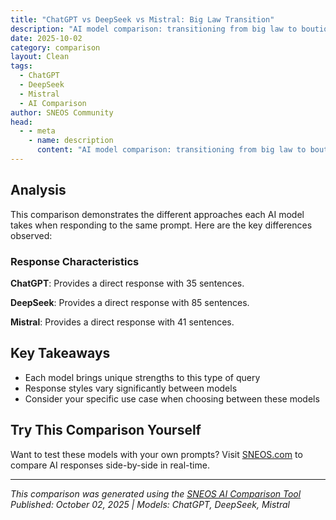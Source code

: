 ```yaml
---
title: "ChatGPT vs DeepSeek vs Mistral: Big Law Transition"
description: "AI model comparison: transitioning from big law to boutique..."
date: 2025-10-02
category: comparison
layout: Clean
tags:
  - ChatGPT
  - DeepSeek
  - Mistral
  - AI Comparison
author: SNEOS Community
head:
  - - meta
    - name: description
      content: "AI model comparison: transitioning from big law to boutique..."
---
```


<ChatComparison
  title="ChatGPT vs DeepSeek vs Mistral: Big Law Transition"
  prompt="transitioning from big law to boutique"
  :responses='{
    "ChatGPT": "Transitioning from a big law firm to a boutique firm can be a rewarding career move, offering opportunities for more specialized work, greater responsibility, and a closer-knit work environment. Here are some key steps and tips to help you make this transition successfully:\n\n### 1. Clarify Your Reasons and Goals\n- **Identify what you want:** Are you seeking more substantive work, better work-life balance, or a firm culture that fits you better?\n- **Specialization:** Boutiques often focus on niche practice areas. Determine which area you want to focus on and tailor your approach accordingly.\n\n### 2. Research Boutique Firms\n- **Firm size and culture:** Boutiques vary widely in size and atmosphere. Find ones that align with your style.\n- **Practice areas:** Look for firms specializing in your area of expertise or the area you want to develop.\n- **Reputation:** Check their standing in the market and client base.\n\n### 3. Leverage Your Big Law Experience\n- **Highlight transferable skills:** Emphasize your expertise, ability to manage large cases, client interaction, and deal execution.\n- **Show adaptability:** Boutiques value lawyers who can wear many hats; demonstrate your willingness to take on varied roles.\n\n### 4. Network Strategically\n- **Use existing contacts:** Reach out to alumni, former colleagues, or mentors who know the boutique landscape.\n- **Industry events:** Attend niche industry conferences, CLEs, or bar association meetings to meet boutique lawyers.\n- **LinkedIn:** Connect with partners and associates at boutique firms.\n\n### 5. Tailor Your Application Materials\n- **Resume:** Focus on achievements and responsibilities relevant to the boutique\u2019s practice area.\n- **Cover letter:** Explain why you wish to move to a boutique firm and what you bring to the table.\n- **References:** Use references who can vouch for your skills and character.\n\n### 6. Prepare for Interviews\n- **Understand the firm:** Be ready to discuss why you want to join their specific firm and how you fit their practice.\n- **Show entrepreneurial spirit:** Boutique firms appreciate lawyers who are proactive and business-minded.\n- **Discuss cultural fit:** Boutiques often have a close-knit environment, so emphasize your teamwork and communication skills.\n\n### 7. Consider the Financial and Lifestyle Impact\n- **Compensation:** Boutiques may pay less than big law but can offer bonuses or profit-sharing.\n- **Work-life balance:** Often better, but depends on firm and practice area.\n- **Career growth:** Smaller firms may offer faster tracks to partnership or leadership roles.\n\n### 8. Transition Smoothly\n- **Plan your timing:** Coordinate leaving your big law firm professionally to maintain good relationships.\n- **Manage expectations:** Be prepared for different workflows and resources.\n- **Build relationships:** Integrate into the boutique\u2019s team and client base quickly.\n\n---\n\nIf you like, I can help you draft a cover letter, prepare for interviews, or identify boutique firms that match your interests. Just let me know!",
    "DeepSeek": "Of course. Transitioning from Big Law to a boutique firm is a very common and often highly rewarding career move. However, it requires a strategic approach. Here\u2019s a comprehensive guide covering the why, the how, and the what to watch out for.\n\n### Why Make the Move? The Allure of the Boutique\n\nUnderstanding your own motivations is the first step. Common reasons include:\n\n*   **Greater Autonomy \u0026 Responsibility:** You\u0027ll likely handle cases or deals more independently and have direct client contact much earlier. You\u0027re moving from being a cog in a machine to a key player on a team.\n*   **Improved Work-Life Balance:** While still demanding, boutiques often have more predictable hours and a less \u0022always-on\u0022 culture than Big Law. The pressure to bill 2,000\u002B hours can be less intense.\n*   **Deeper Specialization:** Boutiques are often hyper-specialized (e.g., IP litigation, white-collar defense, emerging growth VC). This allows you to become a true expert in your niche, faster.\n*   **Faster Career Progression:** Flatter structures mean you can make Partner sooner and have a more direct impact on firm management and direction.\n*   **Escape from Bureaucracy:** Less administrative red tape, fewer mandatory firm-wide trainings, and a more streamlined decision-making process.\n*   **Financial Upside:** While base salaries might be lower, the profit-sharing model at successful boutiques can lead to higher compensation for partners (and sometimes senior associates) relative to the hours worked.\n\n---\n\n### The Strategic Transition: A Step-by-Step Guide\n\n#### 1. Self-Assessment \u0026 Niche Identification\n*   **Identify Your \u0022Portable Practice\u0022:** What specific skills have you developed in Big Law that are in demand? (e.g., complex commercial litigation, securities regulation, patent prosecution, M\u0026A for tech companies).\n*   **Define Your Goals:** Be honest with yourself. Are you seeking better hours, more responsibility, a specific type of work, or a faster partnership track? This will guide your search.\n*   **Choose Your Niche:** Research boutique firms that align with your practice area and goals. Don\u0027t just look for \u0022litigation boutiques\u0022; look for \u0022appellate boutiques,\u0022 \u0022insurance coverage boutiques,\u0022 or \u0022privacy and data security boutiques.\u0022\n\n#### 2. The Networking Playbook (This is Crucial)\nThe boutique market is less about online applications and more about relationships and reputation.\n\n*   **Leverage Your Existing Network:** This is your #1 asset.\n    *   **Former Colleagues:** Where did your favorite seniors/partners go? They are your best sources.\n    *   **Law School Alumni:** Use your law school\u0027s directory to find alumni at target firms.\n    *   **Clients:** If you have a good relationship, a client who also uses boutiques can be an excellent referral source.\n*   **Be Strategic on LinkedIn:** Update your profile to highlight your specific, high-value expertise. Connect with partners at target firms. Follow those firms and engage with their content.\n*   **Informational Interviews are Key:** Reach out for a \u002220-minute chat to learn about their practice and the boutique landscape.\u0022 The goal is to learn and build a relationship, **not** to ask for a job directly. Ask insightful questions about their work, firm culture, and the pros/cons of their model.\n*   **Get on Recruiters\u0027 Radars:** Specialized legal recruiters who focus on placing partners and senior associates in boutiques can be invaluable. They have the relationships and know about unposted opportunities.\n\n#### 3. The Application \u0026 Interview Process\n*   **Tailor Your Materials:** Your generic Big Law resume won\u0027t cut it. Your cover letter and resume must tell a story of why a boutique is the right fit *for you*. Highlight specific deals/cases, your level of responsibility, and your desire for a more focused, entrepreneurial environment.\n*   **Prepare for the Interview:** Boutique interviews are different. They are assessing both your legal acumen and your cultural fit.\n    *   **You will be asked:** \u0022Why are you leaving Big Law?\u0022 Have a compelling, positive answer. (e.g., \u0022I want to take on more first-chair responsibility and build a deeper practice in X area, which I believe a firm like yours offers.\u0022).\n    *   **You will be asked about your business case:** Especially as a senior associate or potential partner, they want to know if you can attract business. Be prepared to talk about your network and your plan for business development.\n    *   **You must ask questions:** Ask about firm governance, how compensation is determined, the typical career path to partnership, and the firm\u0027s biggest challenges. This shows you\u0027re serious.\n\n---\n\n### Key Considerations \u0026 Potential Pitfalls\n\nTransitioning isn\u0027t without its challenges. Go in with your eyes open.\n\n*   **The Business Development Imperative:** In a boutique, everyone is expected to contribute to the firm\u0027s growth, often earlier in their career. Your ability to network and build a book of business becomes critical for long-term success and partnership.\n*   **Resource Differences:** Say goodbye to the vast administrative, IT, and marketing support of Big Law. You may be doing more yourself, from printing exhibits to managing case calendars. This can be liberating or frustrating, depending on your perspective.\n*   **Financial Trade-offs:**\n    *   **Base Salary:** May be lower, especially at the junior and mid-levels.\n    *   **Bonus:** Can be less structured and more discretionary.\n    *   **Long-Term Upside:** The potential for high profit-sharing as a partner is often the trade-off.\n*   **\u0022Boutique\u0022 Does Not Mean \u0022Easy\u0022:** The work is often just as complex and high-stakes. The hours can still be long, especially during trial or a deal crunch. The difference is the culture and the reason for the hours.\n*   **Due Diligence on the Firm:** Investigate thoroughly.\n    *   Check their recent cases/deals.\n    *   Use platforms like Chambers to see how they are ranked.\n    *   **Talk to former employees** if you can to get the unvarnished truth about culture and finances.\n\n---\n\n### Making a Successful Landing\n\nOnce you get an offer and accept, the transition is key.\n\n*   **Manage the Exit Gracefully:** Give proper notice, offer to help with the transition, and leave on good terms. The legal world is small.\n*   **Be a Sponge, Not a Know-It-All:** Don\u0027t come in with a \u0022Big Law knows best\u0022 attitude. Learn the new firm\u0027s ways of working. Be humble and eager to adapt.\n*   **Embrace the Entrepreneurial Mindset:** Volunteer for new challenges, speak up in meetings, and start thinking about how you can help the firm grow. Your initiative will be noticed and rewarded.\n\n### Conclusion\n\nTransitioning from Big Law to a boutique firm can be a fantastic career move that offers greater fulfillment, responsibility, and a better quality of life. By being strategic about your goals, leveraging your network, and conducting thorough due diligence, you can find a boutique that is the perfect fit for your skills and ambitions.\n\nGood luck",
    "Mistral": "Transitioning from a big law firm to a boutique firm can be a significant career move, offering both opportunities and challenges. Here are some steps and considerations to help you navigate this transition:\n\n### 1. **Assess Your Motivations**\n   - **Work-Life Balance:** Boutique firms often offer a better work-life balance compared to big law firms.\n   - **Specialization:** Boutique firms typically specialize in specific areas of law, which can be appealing if you want to focus on a particular niche.\n   - **Career Growth:** Smaller firms may offer more opportunities for hands-on experience and faster career advancement.\n\n### 2. **Research Boutique Firms**\n   - **Identify Firms:** Look for boutique firms that specialize in your area of interest.\n   - **Reputation:** Check the firm\u0027s reputation, client base, and success rate.\n   - **Culture:** Understand the firm\u0027s culture and values to ensure they align with your own.\n\n### 3. **Networking**\n   - **Professional Contacts:** Reach out to colleagues, mentors, and alumni from your law school who work in boutique firms.\n   - **Industry Events:** Attend legal conferences, seminars, and networking events to meet professionals from boutique firms.\n   - **LinkedIn:** Use LinkedIn to connect with boutique firm lawyers and learn about their experiences.\n\n### 4. **Tailor Your Resume and Cover Letter**\n   - **Highlight Relevant Experience:** Emphasize your experience and skills that are relevant to the boutique firm\u0027s specialization.\n   - **Showcase Soft Skills:** Highlight your ability to work in a smaller, more collaborative environment.\n   - **Customize:** Tailor your application materials to each boutique firm you apply to.\n\n### 5. **Prepare for Interviews**\n   - **Research the Firm:** Be well-versed in the firm\u0027s history, clients, and recent cases.\n   - **Practice Questions:** Prepare for common interview questions and be ready to discuss your transition.\n   - **Demonstrate Fit:** Show how your background and skills make you a good fit for the boutique firm.\n\n### 6. **Negotiate Terms**\n   - **Compensation:** Be aware that compensation at boutique firms may be different from big law firms. Focus on the overall package, including benefits and work-life balance.\n   - **Flexibility:** Negotiate for flexible work arrangements if that\u0027s important to you.\n   - **Career Development:** Discuss opportunities for professional development and advancement.\n\n### 7. **Adapt to the New Environment**\n   - **Smaller Teams:** Be prepared to work in smaller teams and take on more responsibilities.\n   - **Client Interaction:** You may have more direct client interaction, which can be both rewarding and challenging.\n   - **Flexibility:** Boutique firms often require more flexibility and adaptability from their lawyers.\n\n### 8. **Maintain Professionalism**\n   - **Confidentiality:** Ensure you maintain confidentiality regarding your previous firm\u0027s clients and cases.\n   - **Ethics:** Adhere to ethical standards and professional conduct throughout the transition.\n\n### 9. **Seek Support**\n   - **Mentorship:** Find a mentor within the boutique firm to help you navigate the new environment.\n   - **Professional Development:** Continue to seek out professional development opportunities to stay current in your field.\n\n### 10. **Reflect and Adjust**\n   - **Feedback:** Regularly seek feedback from colleagues and supervisors to understand how you can improve.\n   - **Adaptability:** Be open to adjusting your approach and strategies as you settle into your new role.\n\nTransitioning from big law to a boutique firm can be a rewarding move if you are clear about your goals and prepared for the changes. Good luck with your transition!"
  }'
  published-date="01:17"
/>

## Analysis

This comparison demonstrates the different approaches each AI model takes when responding to the same prompt. Here are the key differences observed:

### Response Characteristics

**ChatGPT**: Provides a direct response with 35 sentences. 

**DeepSeek**: Provides a direct response with 85 sentences. 

**Mistral**: Provides a direct response with 41 sentences. 

## Key Takeaways

- Each model brings unique strengths to this type of query
- Response styles vary significantly between models
- Consider your specific use case when choosing between these models

## Try This Comparison Yourself

Want to test these models with your own prompts? Visit [SNEOS.com](https://sneos.com) to compare AI responses side-by-side in real-time.

---

*This comparison was generated using the [SNEOS AI Comparison Tool](https://sneos.com)*
*Published: October 02, 2025 | Models: ChatGPT, DeepSeek, Mistral*
